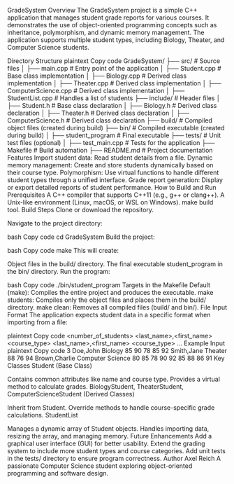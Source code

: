 GradeSystem
Overview
The GradeSystem project is a simple C++ application that manages student grade reports for various courses. It demonstrates the use of object-oriented programming concepts such as inheritance, polymorphism, and dynamic memory management. The application supports multiple student types, including Biology, Theater, and Computer Science students.

Directory Structure
plaintext
Copy code
GradeSystem/
├── src/                # Source files
│   ├── main.cpp        # Entry point of the application
│   ├── Student.cpp     # Base class implementation
│   ├── Biology.cpp     # Derived class implementation
│   ├── Theater.cpp     # Derived class implementation
│   ├── ComputerScience.cpp  # Derived class implementation
│   ├── StudentList.cpp # Handles a list of students
├── include/            # Header files
│   ├── Student.h       # Base class declaration
│   ├── Biology.h       # Derived class declaration
│   ├── Theater.h       # Derived class declaration
│   ├── ComputerScience.h # Derived class declaration
├── build/              # Compiled object files (created during build)
├── bin/                # Compiled executable (created during build)
│   ├── student_program # Final executable
├── tests/              # Unit test files (optional)
│   ├── test_main.cpp   # Tests for the application
├── Makefile            # Build automation
├── README.md           # Project documentation
Features
Import student data: Read student details from a file.
Dynamic memory management: Create and store students dynamically based on their course type.
Polymorphism: Use virtual functions to handle different student types through a unified interface.
Grade report generation: Display or export detailed reports of student performance.
How to Build and Run
Prerequisites
A C++ compiler that supports C++11 (e.g., g++ or clang++).
A Unix-like environment (Linux, macOS, or WSL on Windows).
make build tool.
Build Steps
Clone or download the repository.

Navigate to the project directory:

bash
Copy code
cd GradeSystem
Build the project:

bash
Copy code
make
This will create:

Object files in the build/ directory.
The final executable student_program in the bin/ directory.
Run the program:

bash
Copy code
./bin/student_program
Targets in the Makefile
Default (make): Compiles the entire project and produces the executable.
make students: Compiles only the object files and places them in the build/ directory.
make clean: Removes all compiled files (build/ and bin/).
File Input Format
The application expects student data in a specific format when importing from a file:

plaintext
Copy code
<number_of_students>
<last_name>,<first_name>
<course_type>
<grades>
<last_name>,<first_name>
<course_type>
<grades>
...
Example Input
plaintext
Copy code
3
Doe,John
Biology
85 90 78 85 92
Smith,Jane
Theater
88 76 94
Brown,Charlie
Computer Science
80 85 78 90 92 85 88 86 91
Key Classes
Student (Base Class)

Contains common attributes like name and course type.
Provides a virtual method to calculate grades.
BiologyStudent, TheaterStudent, ComputerScienceStudent (Derived Classes)

Inherit from Student.
Override methods to handle course-specific grade calculations.
StudentList

Manages a dynamic array of Student objects.
Handles importing data, resizing the array, and managing memory.
Future Enhancements
Add a graphical user interface (GUI) for better usability.
Extend the grading system to include more student types and course categories.
Add unit tests in the tests/ directory to ensure program correctness.
Author
Axel Reich
A passionate Computer Science student exploring object-oriented programming and software design.

